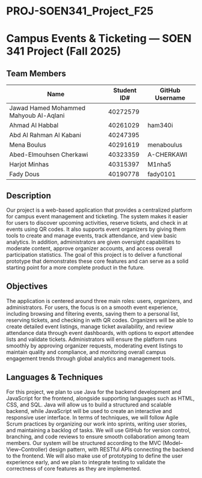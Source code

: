 # PROJ-SOEN341_Project_F25

# Campus Events & Ticketing — SOEN 341 Project (Fall 2025)

## Team Members

| Name                                      | Student ID# | GitHub Username |
|-------------------------------------------|-------------|-----------------|
| Jawad Hamed Mohammed Mahyoub Al-Aqlani    |  40272579   |                 |
| Ahmad Al Habbal                           |  40261029   |     ham340i     |
| Abd Al Rahman Al Kabani                   |  40247395   |                 |
| Mena Boulus                               |  40291619   |   menaboulus    |
| Abed-Elmouhsen Cherkawi                   |  40323359   |   A-CHERKAWI    |
| Harjot Minhas                             |  40315397   |     M1nha5      |
| Fady Dous                                 |  40190778   |    fady0101     |

## Description
Our project is a web-based application that provides a centralized platform for campus event management and ticketing. The system makes it easier for users to discover upcoming activities, reserve tickets, and check in at events using QR codes. It also supports event organizers by giving them tools to create and manage events, track attendance, and view basic analytics. In addition, administrators are given oversight capabilities to moderate content, approve organizer accounts, and access overall participation statistics. The goal of this project is to deliver a functional prototype that demonstrates these core features and can serve as a solid starting point for a more complete product in the future.

## Objectives
The application is centered around three main roles: users, organizers, and administrators. For users, the focus is on a smooth event experience, including browsing and filtering events, saving them to a personal list, reserving tickets, and checking in with QR codes. Organizers will be able to create detailed event listings, manage ticket availability, and review attendance data through event dashboards, with options to export attendee lists and validate tickets. Administrators will ensure the platform runs smoothly by approving organizer requests, moderating event listings to maintain quality and compliance, and monitoring overall campus engagement trends through global analytics and management tools.

## Languages & Techniques
For this project, we plan to use Java for the backend development and JavaScript for the frontend, alongside supporting languages such as HTML, CSS, and SQL. Java will allow us to build a structured and scalable backend, while JavaScript will be used to create an interactive and responsive user interface. In terms of techniques, we will follow Agile Scrum practices by organizing our work into sprints, writing user stories, and maintaining a backlog of tasks. We will use GitHub for version control, branching, and code reviews to ensure smooth collaboration among team members. Our system will be structured according to the MVC (Model–View–Controller) design pattern, with RESTful APIs connecting the backend to the frontend. We will also make use of prototyping to define the user experience early, and we plan to integrate testing to validate the correctness of core features as they are implemented.


